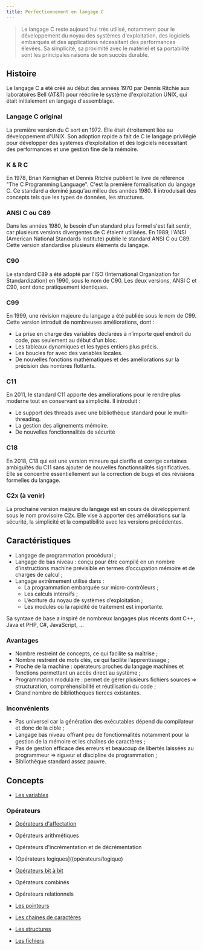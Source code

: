 ```yaml
---
title: Perfectionnement en langage C
---
```


> Le langage C reste aujourd'hui très utilisé, notamment pour le développement du noyau des systèmes d'exploitation, des logiciels embarqués et des applications nécessitant des performances élevées. Sa simplicité, sa proximité avec le matériel et sa portabilité sont les principales raisons de son succès durable.

## Histoire

Le langage C a été créé au début des années 1970 par Dennis Ritchie aux laboratoires Bell (AT&T) pour réécrire le système d'exploitation UNIX, qui était initialement en langage d'assemblage.

### Langage C original

La première version du C sort en 1972. Elle était étroitement liée au développement d'UNIX. Son adoption rapide a fait de C le langage privilégié pour développer des systèmes d’exploitation et des logiciels nécessitant des performances et une gestion fine de la mémoire.

### K & R C

En 1978, Brian Kernighan et Dennis Ritchie publient le livre de référence "The C Programming Language". C'est la première formalisation du langage C. Ce standard a dominé jusqu'au milieu des années 1980. Il introduisait des concepts tels que les types de données, les structures.

### ANSI C ou C89

Dans les années 1980, le besoin d'un standard plus formel s'est fait sentir, car plusieurs versions divergentes de C étaient utilisées. En 1989, l'ANSI (American National Standards Institute) publie le standard ANSI C ou C89. Cette version standardise plusieurs éléments du langage.

### C90

Le standard C89 a été adopté par l'ISO (International Organization for Standardization) en 1990, sous le nom de C90. Les deux versions, ANSI C et C90, sont donc pratiquement identiques.

### C99

En 1999, une révision majeure du langage a été publiée sous le nom de C99. Cette version introduit de nombreuses améliorations, dont :

- La prise en charge des variables déclarées à n’importe quel endroit du code, pas seulement au début d'un bloc.
- Les tableaux dynamiques et les types entiers plus précis.
- Les boucles for avec des variables locales.
- De nouvelles fonctions mathématiques et des améliorations sur la précision des nombres flottants.

### C11

En 2011, le standard C11 apporte des améliorations pour le rendre plus moderne tout en conservant sa simplicité. Il introduit :

- Le support des threads avec une bibliothèque standard pour le multi-threading.
- La gestion des alignements mémoire.
- De nouvelles fonctionnalités de sécurité

### C18

En 2018, C18 qui est une version mineure qui clarifie et corrige certaines ambiguïtés du C11 sans ajouter de nouvelles fonctionnalités significatives. Elle se concentre essentiellement sur la correction de bugs et des révisions formelles du langage.

### C2x (à venir)

La prochaine version majeure du langage est en cours de développement sous le nom provisoire C2x. Elle vise à apporter des améliorations sur la sécurité, la simplicité et la compatibilité avec les versions précédentes.

## Caractéristiques

- Langage de programmation procédural ;
- Langage de bas niveau : conçu pour être compilé en un nombre d’instructions machine prévisible en termes d’occupation mémoire et de charges de calcul ;
- Langage extrêmement utilisé dans :
  - La programmation embarquée sur micro-contrôleurs ;
  - Les calculs intensifs ;
  - L’écriture du noyau de systèmes d’exploitation ;
  - Les modules où la rapidité de traitement est importante.

Sa syntaxe de base a inspiré de nombreux langages plus récents dont C++, Java et PHP, C#, JavaScript, ...

### Avantages

- Nombre restreint de concepts, ce qui facilite sa maîtrise ;
- Nombre restreint de mots clés, ce qui facilite l’apprentissage ;
- Proche de la machine : opérateurs proches du langage machines et fonctions permettant un accès direct au système ;
- Programmation modulaire : permet de gérer plusieurs ﬁchiers sources ⇒ structuration, compréhensibilité et réutilisation du code ;
- Grand nombre de bibliothèques tierces existantes.

### Inconvénients

- Pas universel car la génération des exécutables dépend du compilateur et donc de la cible ;
- Langage bas niveau oﬀrant peu de fonctionnalités notamment pour la gestion de la mémoire et les chaînes de caractères ;
- Pas de gestion eﬃcace des erreurs et beaucoup de libertés laissées au programmeur ⇒ rigueur et discipline de programmation ;
- Bibliothèque standard assez pauvre.


## Concepts

- [Les variables](variables)

### Opérateurs

- [Opérateurs d'affectation](opérateurs/affectation)
- Opérateurs arithmétiques
- Opérateurs d'incrémentation et de décrémentation
- [Opérateurs logiques]((opérateurs/logique)
- [Opérateurs bit à bit](bit)
- Opérateurs combinés
- Opérateurs relationnels

- [Les pointeurs](variables/pointeurs)
- [Les chaines de caractères](string)
- [Les structures](variables/structure)
- [Les fichiers](fichier)
